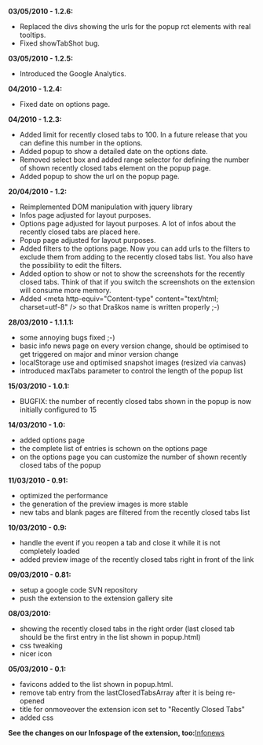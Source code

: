 **03/05/2010 - 1.2.6:**
  * Replaced the divs showing the urls for the popup rct elements with real tooltips.
  * Fixed showTabShot bug.

**03/05/2010 - 1.2.5:**
  * Introduced the Google Analytics.

**04/2010 - 1.2.4:**
  * Fixed date on options page.

**04/2010 - 1.2.3:**
  * Added limit for recently closed tabs to 100. In a future release that you can define this number in the options.
  * Added popup to show a detailed date on the options date.
  * Removed select box and added range selector for defining the number of shown recently closed tabs element on the popup page.
  * Added popup to show the url on the popup page.

**20/04/2010 - 1.2:**
  * Reimplemented DOM manipulation with jquery library
  * Infos page adjusted for layout purposes.
  * Options page adjusted for layout purposes. A lot of infos about the recently closed tabs are placed here.
  * Popup page adjusted for layout purposes.
  * Added filters to the options page. Now you can add urls to the filters to exclude them from adding to the recently closed tabs list. You also have the possibility to edit the filters.
  * Added option to show or not to show the screenshots for the recently closed tabs. Think of that if you switch the screenshots on the extension will consume more memory.
  * Added &lt;meta http-equiv="Content-type" content="text/html; charset=utf-8" /&gt; so that Draškos name is written properly ;-)

**28/03/2010 - 1.1.1.1:**
  * some annoying bugs fixed ;-)
  * basic info news page on every version change, should be optimised to get triggered on major and minor version change
  * localStorage use and optimised snapshot images (resized via canvas)
  * introduced maxTabs parameter to control the length of the popup list

**15/03/2010 - 1.0.1:**
  * BUGFIX: the number of recently closed tabs shown in the popup is now initially configured to 15

**14/03/2010 - 1.0:**
  * added options page
  * the complete list of entries is schown on the options page
  * on the options page you can customize the number of shown recently closed tabs of the popup

**11/03/2010 - 0.91:**
  * optimized the performance
  * the generation of the preview images is more stable
  * new tabs and blank pages are filtered from the recently closed tabs list

**10/03/2010 - 0.9:**
  * handle the event if you reopen a tab and close it while it is not completely loaded
  * added preview image of the recently closed tabs right in front of the link

**09/03/2010 - 0.81:**
  * setup a google code SVN repository
  * push the extension to the extension gallery site

**08/03/2010:**
  * showing the recently closed tabs in the right order (last closed tab should be the first entry in the list shown in popup.html)
  * css tweaking
  * nicer icon

**05/03/2010 - 0.1:**
  * favicons added to the list shown in popup.html.
  * remove tab entry from the lastClosedTabsArray after it is being re-opened
  * title for onmoveover the extension icon set to "Recently Closed Tabs"
  * added css

**See the changes on our Infospage of the extension, too:**<a href='http://code.google.com/p/recently-closed-tabs/source/browse/trunk/infonews.html'>Infonews</a>